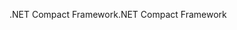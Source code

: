 <span data-ttu-id="df8ad-101">.NET Compact Framework</span><span class="sxs-lookup"><span data-stu-id="df8ad-101">.NET Compact Framework</span></span>